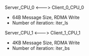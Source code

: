 Server_CPU_0 <---> Client_0_CPU_0
* 64B Message Size, RDMA Write
* Number of iteration: iter_ls

Server_CPU_1 <---> Client_1_CPU_1
* 4KB Message Size, RDMA Write
* Number of iteration: iter_bs